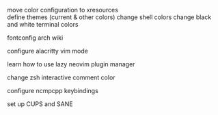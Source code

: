 move color configuration to xresources    
    define themes (current & other colors)
    change shell colors
        change black and white terminal colors

fontconfig arch wiki

configure alacritty vim mode

learn how to use lazy neovim plugin manager

change zsh interactive comment color

configure ncmpcpp keybindings

set up CUPS and SANE
